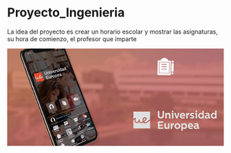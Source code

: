 # Proyecto_Ingenieria
La idea del proyecto es crear un horario escolar y mostrar las asignaturas, su hora de comienzo, el profesor que imparte

![](https://github.com/Shaminito/Proyecto_Ingenieria/blob/pantalla_de_asignaturas/Proyecto_Ingenieria/src/recursos/splash.jpg)
